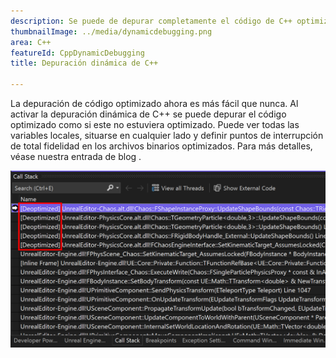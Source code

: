 ```yaml
---
description: Se puede de depurar completamente el código de C++ optimizado sin poner en peligro el rendimiento.
thumbnailImage: ../media/dynamicdebugging.png
area: C++
featureId: CppDynamicDebugging
title: Depuración dinámica de C++

---
```



La depuración de código optimizado ahora es más fácil que nunca. Al activar la depuración dinámica de C++ se puede depurar el código optimizado como si este no estuviera optimizado. Puede ver todas las variables locales, situarse en cualquier lado y definir puntos de interrupción de total fidelidad en los archivos binarios optimizados. Para más detalles, véase nuestra entrada de blog [](https://aka.ms/dynamicdebugging).

![Depuración dinámica de C++](../media/dynamicdebugging.png)
